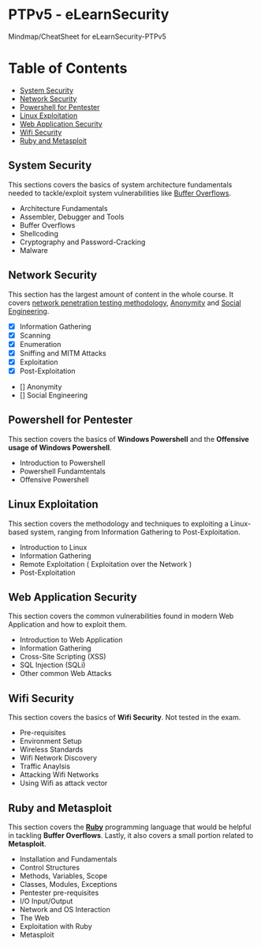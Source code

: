 # PTPv5 - eLearnSecurity
Mindmap/CheatSheet for eLearnSecurity-PTPv5
# Table of Contents 
- [System Security](#System-Security)
- [Network Security](#Network-Security)
- [Powershell for Pentester](#Powershell-for-Pentester)
- [Linux Exploitation](#Linux-Exploitation)
- [Web Application Security](#Web-Application-Security)
- [Wifi Security](#Wifi-Security)
- [Ruby and Metasploit](#Ruby-and-Metasploit)

## System Security
This sections covers the basics of system architecture fundamentals needed to tackle/exploit system vulnerabilities like <u>Buffer Overflows</u>.

- Architecture Fundamentals
- Assembler, Debugger and Tools
- Buffer Overflows
- Shellcoding
- Cryptography and Password-Cracking
- Malware

## Network Security
This section has the largest amount of content in the whole course. It covers <u>network penetration testing methodology</u>, <u>Anonymity</u> and <u>Social Engineering</u>.

- [x] Information Gathering
- [x] Scanning
- [x] Enumeration
- [x] Sniffing and MITM Attacks
- [x] Exploitation
- [x] Post-Exploitation
- [] Anonymity 
- [] Social Engineering

## Powershell for Pentester
This section covers the basics of **Windows Powershell** and the **Offensive usage of Windows Powershell**.

- Introduction to Powershell
- Powershell Fundamtentals
- Offensive Powershell

## Linux Exploitation
This section covers the methodology and techniques to exploiting a Linux-based system, ranging from Information Gathering to Post-Exploitation.

- Introduction to Linux
- Information Gathering
- Remote Exploitation ( Exploitation over the Network )
- Post-Exploitation

## Web Application Security
This section covers the common vulnerabilities found in modern Web Application and how to exploit them.

- Introduction to Web Application
- Information Gathering
- Cross-Site Scripting (XSS)
- SQL Injection (SQLi)
- Other common Web Attacks

## Wifi Security
This section covers the basics of **Wifi Security**. Not tested in the exam.

- Pre-requisites
- Environment Setup
- Wireless Standards
- Wifi Network Discovery
- Traffic Anaylsis
- Attacking Wifi Networks
- Using Wifi as attack vector

## Ruby and  Metasploit
This section covers the **<u>Ruby</u>** programming language that would be helpful in tackling **Buffer Overflows**. Lastly, it also covers a small portion related to **Metasploit**.

- Installation and Fundamentals
- Control Structures
- Methods, Variables, Scope
- Classes, Modules, Exceptions
- Pentester pre-requisites
- I/O Input/Output
- Network and OS Interaction
- The Web
- Exploitation with Ruby
- Metasploit





